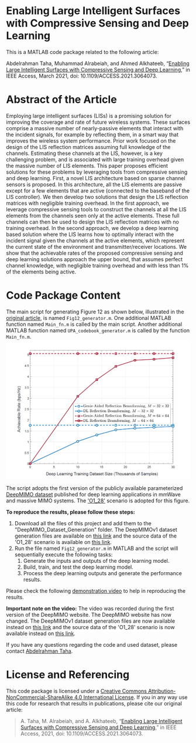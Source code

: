 # Enabling Large Intelligent Surfaces with Compressive Sensing and Deep Learning
This is a MATLAB code package related to the following article: 

Abdelrahman Taha, Muhammad Alrabeiah, and Ahmed Alkhateeb, “[Enabling Large Intelligent Surfaces with Compressive Sensing and Deep Learning](https://ieeexplore.ieee.org/document/9370097),” in IEEE Access, March 2021, doi: 10.1109/ACCESS.2021.3064073.
# Abstract of the Article
Employing large intelligent surfaces (LISs) is a promising solution for improving the coverage and rate of future wireless systems. These surfaces comprise a massive number of nearly-passive elements that interact with the incident signals, for example by reflecting them, in a smart way that improves the wireless system performance. Prior work focused on the design of the LIS reflection matrices assuming full knowledge of the channels. Estimating these channels at the LIS, however, is a key challenging problem, and is associated with large training overhead given the massive number of LIS elements. This paper proposes efficient solutions for these problems by leveraging tools from compressive sensing and deep learning. First, a novel LIS architecture based on sparse channel sensors is proposed. In this architecture, all the LIS elements are passive except for a few elements that are active (connected to the baseband of the LIS controller). We then develop two solutions that design the LIS reflection matrices with negligible training overhead. In the first approach, we leverage compressive sensing tools to construct the channels at all the LIS elements from the channels seen only at the active elements. These full channels can then be used to design the LIS reflection matrices with no training overhead. In the second approach, we develop a deep learning based solution where the LIS learns how to optimally interact with the incident signal given the channels at the active elements, which represent the current state of the environment and transmitter/receiver locations. We show that the achievable rates of the proposed compressive sensing and deep learning solutions approach the upper bound, that assumes perfect channel knowledge, with negligible training overhead and with less than 1% of the elements being active.

# Code Package Content
The main script for generating Figure 12 as shown below, illustrated in the [original article](https://ieeexplore.ieee.org/document/9370097), is named `Fig12_generator.m`. 
One additional MATLAB function named `Main_fn.m` is called by the main script. Another additional MATLAB function named `UPA_codebook_generator.m` is called by the function `Main_fn.m`.
![Figure12](https://github.com/Abdelrahman-Taha/LIS-DeepLearning/blob/master/Figure12.png)

The script adopts the first version of the publicly available parameterized [DeepMIMO dataset](https://deepmimo.net/versions/v1/) published for deep learning applications in mmWave and massive MIMO systems. The ['O1_28'](https://deepmimo.net/scenarios/o1-scenario/) scenario is adopted for this figure.

**To reproduce the results, please follow these steps:**
1. Download all the files of this project and add them to the "DeepMIMO_Dataset_Generation" folder. The DeepMIMOv1 dataset generation files are available on [this link](https://deepmimo.net/versions/v1/) and the source data of the 'O1_28' scenario is available on [this link](https://deepmimo.net/scenarios/o1-scenario/).
2. Run the file named `Fig12_generator.m` in MATLAB and the script will sequentially execute the following tasks:
    1. Generate the inputs and outputs of the deep learning model.
    2. Build, train, and test the deep learning model.
    3. Process the deep learning outputs and generate the performance results.
 
Please check the following [demonstration video](https://user-images.githubusercontent.com/50499003/110227413-92159380-7eb5-11eb-9a4e-d7cc5cc7e0aa.mp4) to help in reproducing the results.

**Important note on the video:** The video was recorded during the first version of the DeepMIMO website. The DeepMIMO website has now changed. The DeepMIMOv1 dataset generation files are now available instead on [this link](https://deepmimo.net/versions/v1/) and the source data of the 'O1_28' scenario is now available instead on [this link](https://deepmimo.net/scenarios/o1-scenario/).

If you have any questions regarding the code and used dataset, please contact [Abdelrahman Taha](https://sites.google.com/view/abdelrahmantaha).

# License and Referencing
This code package is licensed under a [Creative Commons Attribution-NonCommercial-ShareAlike 4.0 International License](https://creativecommons.org/licenses/by-nc-sa/4.0/). If you in any way use this code for research that results in publications, please cite our original article:
> A. Taha, M. Alrabeiah, and A. Alkhateeb, “[Enabling Large Intelligent Surfaces with Compressive Sensing and Deep Learning](https://ieeexplore.ieee.org/document/9370097),” in IEEE Access, 2021, doi: 10.1109/ACCESS.2021.3064073.
